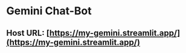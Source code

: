 # Gemini Chat-Bot
## Host URL: [https://my-gemini.streamlit.app/](https://my-gemini.streamlit.app/)
